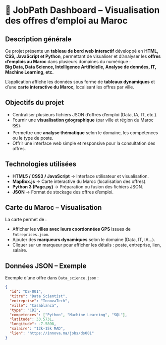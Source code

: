 # 💼 JobPath Dashboard – Visualisation des offres d’emploi au Maroc

##  Description générale
Ce projet présente un **tableau de bord web interactif** développé en **HTML, CSS, JavaScript et Python**, permettant de visualiser et d’analyser les **offres d’emplois au Maroc** dans plusieurs domaines du numérique :  
**Big Data, Data Science, Intelligence Artificielle, Analyse de données, IT, Machine Learning, etc.**

L’application affiche les données sous forme de **tableaux dynamiques** et d’une **carte interactive du Maroc**, localisant les offres par ville.



##  Objectifs du projet
- Centraliser plusieurs fichiers JSON d’offres d’emploi (Data, IA, IT, etc.).
- Fournir une **visualisation géographique** (par ville et région du Maroc 🗺️).
- Permettre une **analyse thématique** selon le domaine, les compétences ou le type de poste.
- Offrir une interface web simple et responsive pour la consultation des offres.


## Technologies utilisées
- **HTML5 / CSS3 / JavaScript** → Interface utilisateur et visualisation.  
- **MapBox.js** → Carte interactive du Maroc (localisation des offres).  
- **Python 3 (Page.py)** → Préparation ou fusion des fichiers JSON.  
- **JSON** → Format de stockage des offres d’emploi.  

## Carte du Maroc – Visualisation
La carte permet de :
- Afficher les **villes avec leurs coordonnées GPS** issues de `Entreprises.json`.  
- Ajouter des **marqueurs dynamiques** selon le domaine (Data, IT, IA…).  
- Cliquer sur un marqueur pour afficher les détails : poste, entreprise, lien, salaire.  

## Données JSON – Exemple
Exemple d’une offre dans `Data_science.json` :

```json
{
  "id": "DS-001",
  "titre": "Data Scientist",
  "entreprise": "InnovaTech",
  "ville": "Casablanca",
  "type": "CDI",
  "competences": ["Python", "Machine Learning", "SQL"],
  "latitude": 33.5731,
  "longitude": -7.5898,
  "salaire": "12k–15k MAD",
  "lien": "https://innova.ma/jobs/ds001"
}

